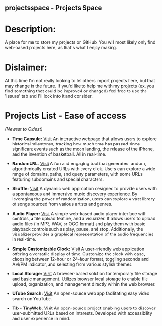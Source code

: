## projectsspace - Projects Space
# Description:
A place for me to store my projects on GitHub. You will most likely only find web-based projects here, as that's what I enjoy making.

# Dislaimer:
At this time I'm not really looking to let others import projects here, but that may change in the future.
If you'd like to help me with my projects (ex. you find something that could be improved or changed) feel free to use the 'Issues' tab and I'll look into it and consider.

# Projects List - Ease of access
*(Newest to Oldest)*

- **Time Capsule:** [Visit](https://duffin.neocities.org/timecapsule)
  An interactive webpage that allows users to explore historical milestones, tracking how much time has passed since significant events such as the moon landing, the release of the iPhone, and the invention of basketball. All in real-time.

- **RandomURL:** [Visit](https://duffin.neocities.org/randomurl)
  A fun and engaging tool that generates random, algorithmically created URLs with every click. Users can explore a wide range of domains, paths, and query parameters, with some URLs featuring subdomains and special characters.

- **Shuffle:** [Visit](https://duffin.neocities.org/shuffle/play)
  A dynamic web application designed to provide users with a spontaneous and immersive music discovery experience. By leveraging the power of randomization, users can explore a vast library of songs sourced from various artists and genres.

- **Audio Player:** [Visit](https://duffin.neocities.org/audioplayer/listen)
  A simple web-based audio player interface with controls, a file upload feature, and a visualizer. It allows users to upload audio files (in MP3, WAV, or OGG format) and play them with basic playback controls such as play, pause, and stop. Additionally, the visualizer provides a graphical representation of the audio frequencies in real-time.

- **Simple Customizable Clock:** [Visit](https://duffin.neocities.org/clock/home)
  A user-friendly web application offering a versatile display of time. Customize the clock with ease, choosing between 12-hour or 24-hour format, toggling seconds and AM/PM indicator, and selecting from various stylish themes.

- **Local Storage:** [Visit](https://duffin.neocities.org/localstorage/new)
  A browser-based solution for temporary file storage and basic management. Utilizes browser local storage to enable file upload, organization, and management directly within the web browser.

- **UTube Search:** [Visit](https://duffin.neocities.org/utubesearch/home)
  An open-source web app facilitating easy video search on YouTube.

- **Tib - TinyWeb:** [Visit](https://duffin.neocities.org/tinyweb/home)
  An open-source project enabling users to discover user-submitted URLs based on interests. Developed with accessibility and user experience in mind.
